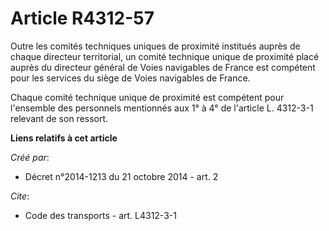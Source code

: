 # Article R4312-57

Outre les comités techniques uniques de proximité institués auprès de chaque directeur territorial, un comité technique
unique de proximité placé auprès du directeur général de Voies navigables de France est compétent pour les services du siège
de Voies navigables de France. 

Chaque comité technique unique de proximité est compétent pour l'ensemble des personnels mentionnés aux 1° à 4° de l'article
L. 4312-3-1 relevant de son ressort.

**Liens relatifs à cet article**

_Créé par_:

  - Décret n°2014-1213 du 21 octobre 2014 - art. 2

_Cite_:

  - Code des transports - art. L4312-3-1
